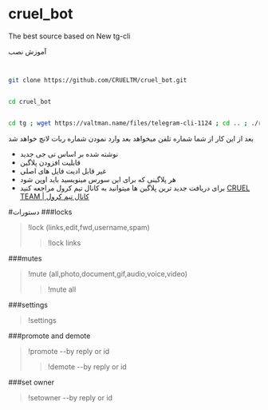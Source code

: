 # cruel_bot
The best source based on New tg-cli

آموزش نصب

```sh


git clone https://github.com/CRUELTM/cruel_bot.git


cd cruel_bot


cd tg ; wget https://valtman.name/files/telegram-cli-1124 ; cd .. ; ./run


```
بعد از این کار از شما شماره تلفن میخواهد
بعد وارد نمودن شماره ربات لانچ خواهد شد

* نوشته شده بر اساس تی جی جدید
* قابلیت افزودن پلاگین
* غیر قابل ادیت فایل های اصلی
* هر پلاگینی که برای این سورس مینویسید باید اوپن شود
* برای دریافت جدید ترین پلاگین ها میتوانید به کانال تیم کرول مراجعه کنید
[CRUEL TEAM | کانال تیم کرول](https://telegram.me/cruel_team)

#دستورات
###locks
>!lock (links,edit,fwd,username,spam)
>>!lock links


###mutes
>!mute (all,photo,document,gif,audio,voice,video)
>>!mute all


###settings
>!settings


###promote and demote
>!promote  --by reply or id
>>!demote  --by reply or id

###set owner
>!setowner  --by reply or id
